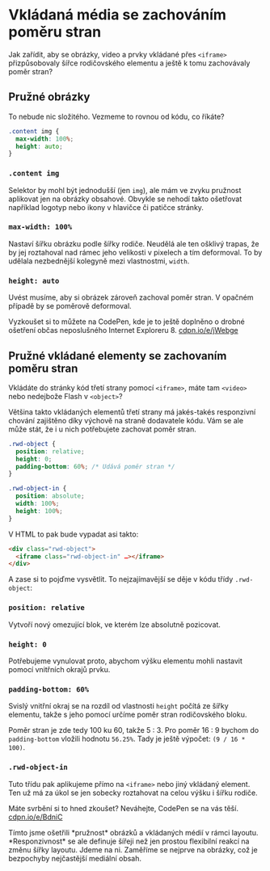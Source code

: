 # Vkládaná média se zachováním poměru stran

Jak zařídit, aby se obrázky, video a prvky vkládané přes `<iframe>` přizpůsobovaly šířce rodičovského elementu a ještě k tomu zachovávaly poměr stran?

## Pružné obrázky

To nebude nic složitého. Vezmeme to rovnou od kódu, co říkáte?

```css
.content img {
  max-width: 100%;
  height: auto;
}
```

### `.content img`

Selektor by mohl být jednodušší (jen `img`), ale mám ve zvyku pružnost aplikovat jen na obrázky obsahové. Obvykle se nehodí takto ošetřovat například logotyp nebo ikony v hlavičce či patičce stránky.


### `max-width: 100%`

Nastaví šířku obrázku podle šířky rodiče. Neudělá ale ten ošklivý trapas, že by jej roztahoval nad rámec jeho velikosti v pixelech a tím deformoval. To by udělala nezbednější kolegyně mezi vlastnostmi, `width`.

### `height: auto` 

Uvést musíme, aby si obrázek zároveň zachoval poměr stran. V opačném případě by se poměrově deformoval.

<!-- AdSnippet -->

Vyzkoušet si to můžete na CodePen, kde je to ještě doplněno o drobné ošetření  občas neposlušného Internet Exploreru 8. [cdpn.io/e/jWebge](http://codepen.io/machal/pen/jWebge)


## Pružné vkládané elementy se zachovaním poměru stran

Vkládáte do stránky kód třetí strany pomocí `<iframe>`, máte tam `<video>` nebo nedejbože Flash v `<object>`?

Většina takto vkládaných elementů třetí strany má jakés-takés responzivní chování zajištěno díky výchově na straně dodavatele kódu. Vám se ale může stát, že i u nich potřebujete zachovat poměr stran. 

```css
.rwd-object {
  position: relative;
  height: 0;
  padding-bottom: 60%; /* Udává poměr stran */
}

.rwd-object-in {
  position: absolute;
  width: 100%;
  height: 100%;
}
```

V HTML to pak bude vypadat asi takto:

```html
<div class="rwd-object">
  <iframe class="rwd-object-in" …></iframe>
</div>
```

A zase si to pojďme vysvětlit. To nejzajímavější se děje v kódu třídy `.rwd-object`:

### `position: relative` 

Vytvoří nový omezující blok, ve kterém lze absolutně pozicovat.

### `height: 0`

Potřebujeme vynulovat proto, abychom výšku elementu mohli nastavit pomocí vnitřních okrajů prvku. 

### `padding-bottom: 60%`

Svislý vnitřní okraj se na rozdíl od vlastnosti `height` počítá ze šířky elementu, takže s jeho pomocí určíme poměr stran rodičovského bloku.

<!-- AdSnippet -->

Poměr stran je zde tedy 100 ku 60, takže 5 : 3. Pro poměr 16 : 9 bychom do `padding-bottom` vložili hodnotu `56.25%`. Tady je ještě výpočet: `(9 / 16 * 100)`.

### `.rwd-object-in` 

Tuto třídu pak aplikujeme přímo na `<iframe>` nebo jiný vkládaný element. Ten už má za úkol se jen sobecky roztahovat na celou výšku i šířku rodiče.

Máte svrbění si to hned zkoušet?  Neváhejte, CodePen se na vás těší. [cdpn.io/e/BdniC](http://codepen.io/machal/pen/BdniC)

<div class="ebook-only" markdown="1">
Tímto jsme ošetřili *pružnost* obrázků a vkládaných médií v rámci layoutu. *Responzivnost* se ale definuje šířeji než jen prostou flexibilní reakcí na změnu šířky layoutu. Jdeme na ni. Zaměříme se nejprve na obrázky, což je bezpochyby nejčastější mediální obsah.
</div>

<!-- AdSnippet -->
